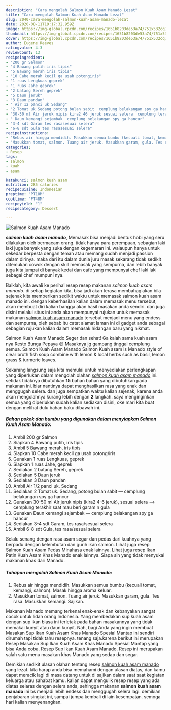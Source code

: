 ```yaml
---
description: "Cara mengolah Salmon Kuah Asam Manado Lezat"
title: "Cara mengolah Salmon Kuah Asam Manado Lezat"
slug: 2040-cara-mengolah-salmon-kuah-asam-manado-lezat
date: 2020-08-11T19:17:32.959Z
image: https://img-global.cpcdn.com/recipes/1651b8203de53a74/751x532cq70/salmon-kuah-asam-manado-foto-resep-utama.jpg
thumbnail: https://img-global.cpcdn.com/recipes/1651b8203de53a74/751x532cq70/salmon-kuah-asam-manado-foto-resep-utama.jpg
cover: https://img-global.cpcdn.com/recipes/1651b8203de53a74/751x532cq70/salmon-kuah-asam-manado-foto-resep-utama.jpg
author: Eugene Reeves
ratingvalue: 4.3
reviewcount: 13
recipeingredient:
- "200 gr Salmon"
- "4 Bawang putih iris tipis"
- "5 Bawang merah iris tipis"
- "10 Cabe merah kecil ga usah potongiris"
- "1 ruas Lengkuas geprek"
- "1 ruas Jahe geprek"
- "2 batang Sereh geprek"
- "5 Daun jeruk"
- "3 Daun pandan"
- " Air 12 panci uk Sedang"
- "2 Tomat uk Sedang potong bulan sabit  cemplung belakangan spy ga hancur"
- "30-50 ml Air jeruk nipis kira2 46 jeruk sesuai selera  cemplung terakhir saat mau beri garam n gula"
- " Daun kemangi sejambak  cemplung belakangan spy ga hancur"
- "3-4 sdt Garam tes rasasesuai selera"
- "6-8 sdt Gula tes rasasesuai selera"
recipeinstructions:
- "Rebus air hingga mendidih. Masukkan semua bumbu (kecuali tomat, kemangi, salmon). Masak hingga aroma keluar."
- "Masukkan tomat, salmon. Tuang air jeruk. Masukkan garam, gula. Tes rasa. Masukkan kemangi. Sajikan."
categories:
- Resep
tags:
- salmon
- kuah
- asam

katakunci: salmon kuah asam 
nutrition: 285 calories
recipecuisine: Indonesian
preptime: "PT18M"
cooktime: "PT48M"
recipeyield: "1"
recipecategory: Dessert

---
```



![Salmon Kuah Asam Manado](https://img-global.cpcdn.com/recipes/1651b8203de53a74/751x532cq70/salmon-kuah-asam-manado-foto-resep-utama.jpg)

<b><i>salmon kuah asam manado</i></b>, Memasak bisa menjadi bentuk hobi yang seru dilakukan oleh bermacam orang. tidak hanya para perempuan, sebagian laki laki juga banyak yang suka dengan kegemaran ini. walaupun hanya untuk sekedar berpesta dengan teman atau memang sudah menjadi passion dalam dirinya. maka dari itu dalam dunia juru masak sekarang tidak sedikit ditemukan cowok dengan skill memasak yang sempurna, dan lebih banyak juga kita jumpai di banyak kedai dan cafe yang mempunyai chef laki laki sebagai chef mumpuni nya.

Baiklah, kita awali ke perihal resep resep makanan <i>salmon kuah asam manado</i>. di setiap kegiatan kita, bisa jadi akan terasa membahagiakan bila sejenak kita memberikan sedikit waktu untuk memasak salmon kuah asam manado ini. dengan keberhasilan kalian dalam memasak menu tersebut, akan membuat diri kalian bangga akan hasil masakan anda sendiri. dan juga disini melalui situs ini anda akan mempunyai rujukan untuk memasak makanan <u>salmon kuah asam manado</u> tersebut menjadi menu yang endess dan sempurna, oleh sebab itu catat alamat laman ini di gadget anda sebagai sebagian rujukan kalian dalam memasak hidangan baru yang nikmat.

Salmon Kuah Asam Manado Seger dan sehat! Ga kalah sama kuah asam nya Resto Bunga Pepaya 😊 Masaknya jg gampang tinggal cemplung semua. Salmon Kuah Asam Manado Salmon Kuah asam is Manado style of clear broth fish soup combine with lemon &amp; local herbs such as basil, lemon grass &amp; turmeric leaves.


Sekarang langsung saja kita memulai untuk menyediakan perlengkapan yang diperlukan dalam mengolah olahan <u><i>salmon kuah asam manado</i></u> ini. setidak tidaknya dibutuhkan <b>15</b> bahan bahan yang dibutuhkan pada makanan ini. biar nantinya dapat menghasilkan rasa yang enak dan menggugah selera. dan juga sempatkan waktu kalian sejenak, karena anda akan mengolahnya kurang lebih dengan <b>2</b> langkah. saya menginginkan semua yang diperlukan sudah kalian sediakan disini, oke mari kita buat dengan melihat dulu bahan baku dibawah ini.

<!--inarticleads1-->

##### Bahan pokok dan bumbu yang digunakan dalam menyiapkan Salmon Kuah Asam Manado:

1. Ambil 200 gr Salmon
1. Siapkan 4 Bawang putih, iris tipis
1. Ambil 5 Bawang merah, iris tipis
1. Siapkan 10 Cabe merah kecil ga usah potong/iris
1. Gunakan 1 ruas Lengkuas, geprek
1. Siapkan 1 ruas Jahe, geprek
1. Sediakan 2 batang Sereh, geprek
1. Sediakan 5 Daun jeruk
1. Sediakan 3 Daun pandan
1. Ambil  Air 1/2 panci uk. Sedang
1. Sediakan 2 Tomat uk. Sedang, potong bulan sabit — cemplung belakangan spy ga hancur
1. Gunakan 30-50 ml Air jeruk nipis (kira2 4-6 jeruk), sesuai selera —&gt; cemplung terakhir saat mau beri garam n gula
1. Gunakan  Daun kemangi sejambak — cemplung belakangan spy ga hancur
1. Sediakan 3-4 sdt Garam, tes rasa/sesuai selera
1. Ambil 6-8 sdt Gula, tes rasa/sesuai selera


Selalu senang dengan rasa asam segar dan pedas dari kuahnya yang berpadu dengan kelembutan dan gurih ikan salmon. Lihat juga resep Salmon Kuah Asam Pedas Minahasa enak lainnya. Lihat juga resep Ikan Patin Kuah Asam Khas Manado enak lainnya. Siapa sih yang tidak menyukai makanan khas dari Manado. 

<!--inarticleads2-->

##### Tahapan mengolah Salmon Kuah Asam Manado:

1. Rebus air hingga mendidih. Masukkan semua bumbu (kecuali tomat, kemangi, salmon). Masak hingga aroma keluar.
1. Masukkan tomat, salmon. Tuang air jeruk. Masukkan garam, gula. Tes rasa. Masukkan kemangi. Sajikan.


Makanan Manado memang terkenal enak-enak dan kebanyakan sangat cocok untuk lidah orang Indonesia. Yang membedakan sup kuah asam dengan sup ikan biasa ini terletak pada bahan masakannya yang tidak memakai kunyit atau daun kunyit. Nah, bagi Anda yang ingin membuat Masakan Sup Ikan Kuah Asam Khas Manado Spesial Mantap ini sendiri dirumah tapi tidak tahu resepnya. tenang saja.karena berikut ini merupakan Resep Masakan Sup Ikan Kuah Asam Khas Manado Spesial Mantap yang bisa Anda coba. Resep Sup Ikan Kuah Asam Manado. Resep ini merupakan salah satu menu masakan khas Manado yang sedap dan segar. 

Demikian sedikit ulasan olahan tentang resep <u>salmon kuah asam manado</u> yang lezat. kita harap anda bisa memahami dengan ulasan diatas, dan kamu dapat meracik lagi di masa datang untuk di sajikan dalam saat saat kegiatan keluarga atau sahabat kamu. kalian dapat mengulik resep resep yang ada diatas selaras dengan selera anda, sehingga makanan <b>salmon kuah asam manado</b> ini bs menjadi lebih endess dan menggugah selera lagi. demikian penjabaran singkat ini, sampai jumpa kembali di lain kesempatan. semoga hari kalian menyenangkan.
